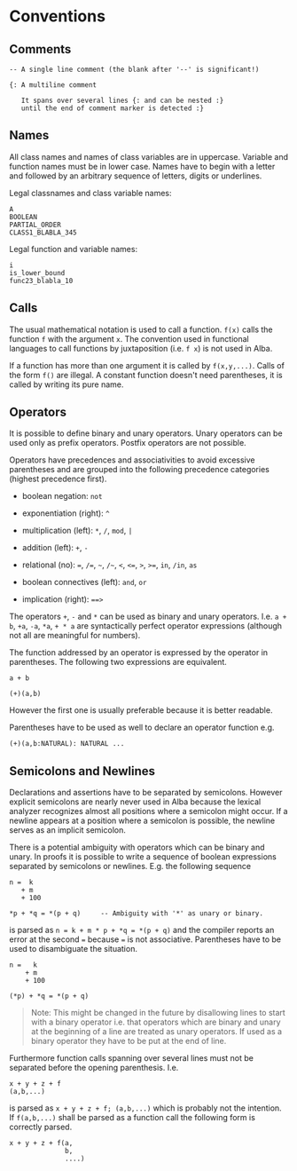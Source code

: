 # Conventions


## Comments

    -- A single line comment (the blank after '--' is significant!)

    {: A multiline comment

       It spans over several lines {: and can be nested :}
       until the end of comment marker is detected :}


## Names

All class names and names of class variables are in uppercase. Variable and
function names must be in lower case. Names have to begin with a letter and
followed by an arbitrary sequence of letters, digits or underlines.

Legal classnames and class variable names:

    A
    BOOLEAN
    PARTIAL_ORDER
    CLASS1_BLABLA_345

Legal function and variable names:

    i
    is_lower_bound
    func23_blabla_10




## Calls

The usual mathematical notation is used to call a function. `f(x)` calls the
function `f` with the argument `x`. The convention used in functional
languages  to call functions by juxtaposition (i.e. `f x`) is not used in
Alba.

If a function has more than one argument it is called by `f(x,y,...)`. Calls
of the form `f()` are illegal. A constant function doesn't need parentheses,
it is called by writing its pure name.





## Operators

It is possible to define binary and unary operators. Unary operators can be
used only as prefix operators. Postfix operators are not possible.

Operators have precedences and associativities to avoid excessive parentheses
and are grouped into the following precedence categories (highest precedence
first).

- boolean negation: `not`

- exponentiation (right): `^`

- multiplication (left): `*`, `/`, `mod`, `|`

- addition (left): `+`, `-`

- relational (no): `=`, `/=`, `~`, `/~`, `<`, `<=`, `>`, `>=`, `in`, `/in`, `as`

- boolean connectives (left): `and`,  `or`

- implication (right): `==>`


The operators `+`, `-` and `*` can be used as binary and unary
operators. I.e. `a + b`, `+a`, `-a`, `*a`, `+ * a` are syntactically perfect
operator expressions (although not all are meaningful for numbers).

The function addressed by an operator is expressed by the operator in
parentheses. The following two expressions are equivalent.

    a + b

    (+)(a,b)

However the first one is usually preferable because it is better readable.

Parentheses have to be used as well to declare an operator function e.g.

    (+)(a,b:NATURAL): NATURAL ...



## Semicolons and Newlines

Declarations and assertions have to be separated by semicolons. However
explicit semicolons are nearly never used in Alba because the lexical analyzer
recognizes almost all positions where a semicolon might occur. If a newline
appears at a position where a semicolon is possible, the newline serves as an
implicit semicolon.

There is a potential ambiguity with operators which can be binary and
unary. In proofs it is possible to write a sequence of boolean
expressions separated by semicolons or newlines. E.g. the following sequence


    n =  k
       + m
       + 100

    *p + *q = *(p + q)     -- Ambiguity with '*' as unary or binary.

is parsed as `n = k + m * p + *q = *(p + q)` and the compiler reports an error
at the second `=` because `=` is not associative. Parentheses have to be used
to disambiguate the situation.

    n =   k
        + m
        + 100

    (*p) + *q = *(p + q)


> Note: This might be changed in the future by disallowing lines to start with
  a binary operator i.e. that operators which are binary and unary at the
  beginning of a line are treated as unary operators. If used as a binary
  operator they have to be put at the end of line.

Furthermore function calls spanning over several lines must not be separated
before the opening parenthesis. I.e.


    x + y + z + f
    (a,b,...)

is parsed as `x + y + z + f; (a,b,...)` which is probably not the
intention. If `f(a,b,...)` shall be parsed as a function call the following
form is correctly parsed.

    x + y + z + f(a,
                  b,
                  ....)





<!-- Local Variables:
mode: outline
coding: iso-latin-1
outline-regexp: "#+"
End: -->

